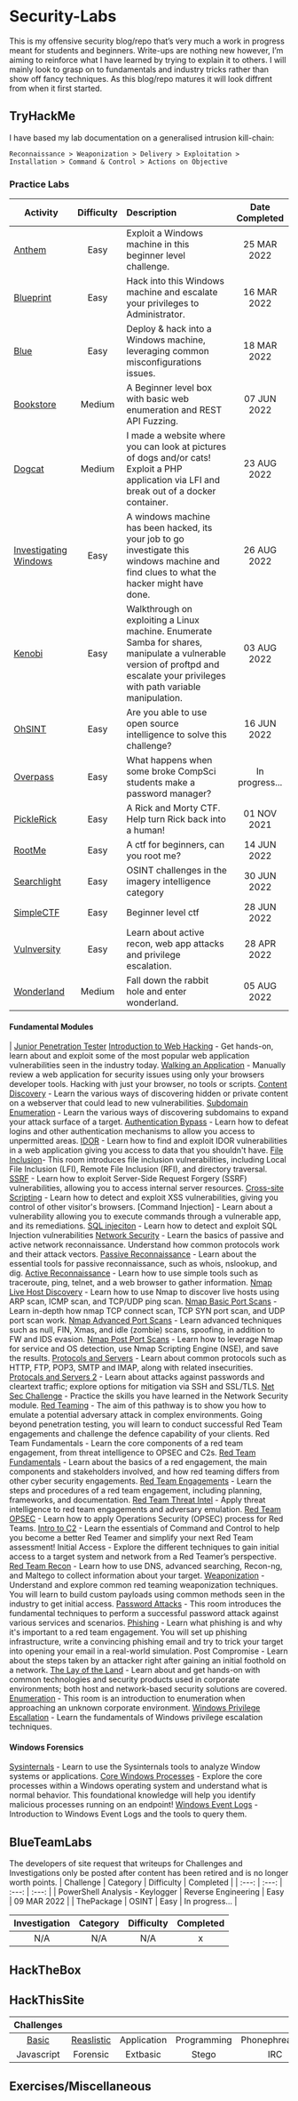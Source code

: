 # Security-Labs
This is my offensive security blog/repo that’s very much a work in progress meant for students and beginners. Write-ups are nothing new however, I’m aiming to reinforce what I have learned by trying to explain it to others. I will mainly look to grasp on to fundamentals and industry tricks rather than show off fancy techniques. As this blog/repo matures it will look diffrent from when it first started.

## TryHackMe
I have based my lab documentation on a generalised intrusion kill-chain:
```
Reconnaissance > Weaponization > Delivery > Exploitation > Installation > Command & Control > Actions on Objective
```
### Practice Labs
| Activity | Difficulty | Description | Date Completed |
|---|:---:|:---|:---:|
| [Anthem](https://github.com/dozmert/Security-Labs/blob/main/TryHackMe/Anthem/readme.md) | Easy | Exploit a Windows machine in this beginner level challenge. | 25 MAR 2022 |
| [Blueprint](https://github.com/dozmert/Security-Labs/blob/main/TryHackMe/Blueprint/readme.md) | Easy | Hack into this Windows machine and escalate your privileges to Administrator. | 16 MAR 2022 |
| [Blue](https://github.com/dozmert/Security-Labs/tree/main/TryHackMe/Blue#readme) | Easy | Deploy & hack into a Windows machine, leveraging common misconfigurations issues. | 18 MAR 2022 |
| [Bookstore](https://github.com/dozmert/Security-Labs/tree/main/TryHackMe/Bookstore#readme) | Medium | A Beginner level box with basic web enumeration and REST API Fuzzing. | 07 JUN 2022 |
| [Dogcat](https://github.com/dozmert/Security-Labs/tree/main/TryHackMe/Dogcat#readme) | Medium | I made a website where you can look at pictures of dogs and/or cats! Exploit a PHP application via LFI and break out of a docker container. | 23 AUG 2022 |
| [Investigating Windows](https://github.com/dozmert/Security-Labs/tree/main/TryHackMe/Investigating-Windows#readme) | Easy | A windows machine has been hacked, its your job to go investigate this windows machine and find clues to what the hacker might have done. | 26 AUG 2022 | 
| [Kenobi](https://github.com/dozmert/Security-Labs/tree/main/TryHackMe/Kenobi#readme) | Easy | Walkthrough on exploiting a Linux machine. Enumerate Samba for shares, manipulate a vulnerable version of proftpd and escalate your privileges with path variable manipulation. | 03 AUG 2022 |
| [OhSINT](https://github.com/dozmert/Security-Labs/tree/main/TryHackMe/OhSINT#readme) | Easy | Are you able to use open source intelligence to solve this challenge? | 16 JUN 2022 | 
| [Overpass](https://github.com/dozmert/Security-Labs/tree/main/TryHackMe/Overpass#readme) | Easy | What happens when some broke CompSci students make a password manager? | In progress... | 
| [PickleRick](https://github.com/dozmert/Security-Labs/tree/main/TryHackMe/PickleRick#readme) | Easy | A Rick and Morty CTF. Help turn Rick back into a human! | 01 NOV 2021 | 
| [RootMe](https://github.com/dozmert/Security-Labs/tree/main/TryHackMe/RootMe#readme) | Easy | A ctf for beginners, can you root me? | 14 JUN 2022 | 
| [Searchlight](https://github.com/dozmert/Security-Labs/blob/main/TryHackMe/Searchlight/readme.md) | Easy | OSINT challenges in the imagery intelligence category | 30 JUN 2022 | 
| [SimpleCTF](https://github.com/dozmert/Security-Labs/blob/main/TryHackMe/SimpleCTF/readme.md) | Easy | Beginner level ctf | 28 JUN 2022 | 
| [Vulnversity](https://github.com/dozmert/Security-Labs/blob/main/TryHackMe/Vunversity/readme.md) | Easy | Learn about active recon, web app attacks and privilege escalation. | 28 APR 2022 |
| [Wonderland](https://github.com/dozmert/Security-Labs/blob/main/TryHackMe/Wonderland/readme.md) | Medium | Fall down the rabbit hole and enter wonderland. | 05 AUG 2022 |

#### Fundamental Modules
| [Junior Penetration Tester](https://tryhackme.com/paths)
	[Introduction to Web Hacking](https://tryhackme.com/module/intro-to-web-hacking) - Get hands-on, learn about and exploit some of the most popular web application vulnerabilities seen in the industry today.
		[Walking an Application](https://tryhackme.com/room/walkinganapplication) - Manually review a web application for security issues using only your browsers developer tools. Hacking with just your browser, no tools or scripts.
		[Content Discovery](https://tryhackme.com/room/contentdiscovery) - Learn the various ways of discovering hidden or private content on a webserver that could lead to new vulnerabilities.
		[Subdomain Enumeration](https://tryhackme.com/room/subdomainenumeration) - Learn the various ways of discovering subdomains to expand your attack surface of a target.
		[Authentication Bypass](https://tryhackme.com/room/authenticationbypass) - Learn how to defeat logins and other authentication mechanisms to allow you access to unpermitted areas.
		[IDOR](https://tryhackme.com/room/idor) - Learn how to find and exploit IDOR vulnerabilities in a web application giving you access to data that you shouldn't have.
		[File Inclusion](https://tryhackme.com/room/fileinc)- This room introduces file inclusion vulnerabilities, including Local File Inclusion (LFI), Remote File Inclusion (RFI), and directory traversal.
		[SSRF](https://tryhackme.com/room/ssrfqi) - Learn how to exploit Server-Side Request Forgery (SSRF) vulnerabilities, allowing you to access internal server resources.
		[Cross-site Scripting](https://tryhackme.com/room/xssgi) - Learn how to detect and exploit XSS vulnerabilities, giving you control of other visitor's browsers.
		[Command Injection] - Learn about a vulnerability allowing you to execute commands through a vulnerable app, and its remediations.
		[SQL injeciton](https://tryhackme.com/room/sqlinjectionlm) - Learn how to detect and exploit SQL Injection vulnerabilities
	[Network Security](https://tryhackme.com/module/network-security) - Learn the basics of passive and active network reconnaissance. Understand how common protocols work and their attack vectors.
		[Passive Reconnaissance](https://tryhackme.com/room/passiverecon) - Learn about the essential tools for passive reconnaissance, such as whois, nslookup, and dig.
		[Active Reconnaissance](https://tryhackme.com/room/activerecon) - Learn how to use simple tools such as traceroute, ping, telnet, and a web browser to gather information.
		[Nmap Live Host Discovery](https://tryhackme.com/room/nmap01) - Learn how to use Nmap to discover live hosts using ARP scan, ICMP scan, and TCP/UDP ping scan.
		[Nmap Basic Port Scans](https://tryhackme.com/room/nmap02) - Learn in-depth how nmap TCP connect scan, TCP SYN port scan, and UDP port scan work.
		[Nmap Advanced Port Scans](https://tryhackme.com/room/nmap03) - Learn advanced techniques such as null, FIN, Xmas, and idle (zombie) scans, spoofing, in addition to FW and IDS evasion.
		[Nmap Post Port Scans](https://tryhackme.com/room/nmap04) - Learn how to leverage Nmap for service and OS detection, use Nmap Scripting Engine (NSE), and save the results.
		[Protocols and Servers](https://tryhackme.com/room/protocolsandservers) - Learn about common protocols such as HTTP, FTP, POP3, SMTP and IMAP, along with related insecurities.
		[Protocals and Servers 2](https://tryhackme.com/room/protocolsandservers2) - Learn about attacks against passwords and cleartext traffic; explore options for mitigation via SSH and SSL/TLS.
		[Net Sec Challenge](https://tryhackme.com/room/netsecchallenge) - Practice the skills you have learned in the Network Security module.
[Red Teaming](https://tryhackme.com/path/outline/redteaming) - The aim of this pathway is to show you how to emulate a potential adversary attack in complex environments. Going beyond penetration testing, you will learn to conduct successful Red Team engagements and challenge the defence capability of your clients.
	Red Team Fundamentals - Learn the core components of a red team engagement, from threat intelligence to OPSEC and C2s.
		[Red Team Fundamentals](https://tryhackme.com/room/redteamfundamentals)	 - Learn about the basics of a red engagement, the main components and stakeholders involved, and how red teaming differs from other cyber security engagements.
		[Red Team Engagements](https://tryhackme.com/room/redteamengagements) - Learn the steps and procedures of a red team engagement, including planning, frameworks, and documentation.
		[Red Team Threat Intel](https://tryhackme.com/room/redteamthreatintel) - Apply threat intelligence to red team engagements and adversary emulation.
		[Red Team OPSEC](https://tryhackme.com/room/opsec) - Learn how to apply Operations Security (OPSEC) process for Red Teams.
		[Intro to C2](https://tryhackme.com/room/introtoc2) - Learn the essentials of Command and Control to help you become a better Red Teamer and simplify your next Red Team assessment!
	Initial Access - Explore the different techniques to gain initial access to a target system and network from a Red Teamer’s perspective.
		[Red Team Recon](https://tryhackme.com/jr/redteamrecon) - Learn how to use DNS, advanced searching, Recon-ng, and Maltego to collect information about your target.
		[Weaponization](https://tryhackme.com/jr/weaponization) - Understand and explore common red teaming weaponization techniques. You will learn to build custom payloads using common methods seen in the industry to get initial access.
		[Password Attacks](https://tryhackme.com/jr/passwordattacks) - This room introduces the fundamental techniques to perform a successful password attack against various services and scenarios.
		[Phishing](https://tryhackme.com/jr/phishingyl) - Learn what phishing is and why it's important to a red team engagement. You will set up phishing infrastructure, write a convincing phishing email and try to trick your target into opening your email in a real-world simulation.
	Post Compromise - Learn about the steps taken by an attacker right after gaining an initial foothold on a network.
		[The Lay of the Land](https://tryhackme.com/room/thelayoftheland) - Learn about and get hands-on with common technologies and security products used in corporate environments; both host and network-based security solutions are covered.
		[Enumeration](https://tryhackme.com/room/enumerationpe) - This room is an introduction to enumeration when approaching an unknown corporate environment.
		[Windows Privilege Escallation](https://tryhackme.com/room/windowsprivesc20) - Learn the fundamentals of Windows privilege escalation techniques.
#### Windows Forensics
[Sysinternals](https://tryhackme.com/room/btsysinternalssg)  - Learn to use the Sysinternals tools to analyze Window systems or applications.
[Core Windows Processes](https://tryhackme.com/room/btwindowsinternals) - Explore the core processes within a Windows operating system and understand what is normal behavior. This foundational knowledge will help you identify malicious processes running on an endpoint!
[Windows Event Logs](https://tryhackme.com/room/windowseventlogs) - Introduction to Windows Event Logs and the tools to query them.

## BlueTeamLabs
The developers of site request that writeups for Challenges and Investigations only be posted after content has been retired and is no longer worth points.
| Challenge | Category | Difficulty | Completed |
| :---: | :---: | :---: | :---: |
| PowerShell Analysis - Keylogger | Reverse Engineering | Easy | 09 MAR 2022 |
| ThePackage | OSINT | Easy | In progress... |

| Investigation | Category | Difficulty | Completed |
| :---: | :---: | :---: | :---: |
| N/A | N/A | N/A | x |

## HackTheBox

## HackThisSite
| Challenges |  |  |  |  |
| :---: | :---: | :---: | :---: | :---: |
| [Basic](https://github.com/dozmert/Security-Labs/blob/main/HackThisSite/Basic/readme.md) | [Reaslistic](https://github.com/dozmert/Security-Labs/blob/main/HackThisSite/Realistic/readme.md) | Application | Programming | Phonephreaking |
| Javascript | Forensic | Extbasic | Stego | IRC |

## Exercises/Miscellaneous
